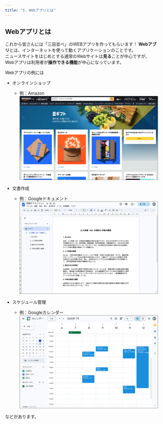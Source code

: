```yaml
---
title: "3. Webアプリとは"
---
```


## Webアプリとは
これから皆さんには「三目並べ」のWEBアプリを作ってもらいます！
**Webアプリ**とは、インターネットを使って動くアプリケーションのことです。  
ニュースサイトをはじめとする通常のWebサイトは**見る**ことが中心ですが、Webアプリは利用者が**操作できる機能**が中心になっています。

Webアプリの例には
- オンラインショップ
  - 例：Amazon
![](/images/itboot2025/web-app-ex-1.png)

- 文書作成
  - 例：Googleドキュメント
![](/images/itboot2025/web-app-ex-2.png)

- スケジュール管理
  - 例：Googleカレンダー
![](/images/itboot2025/web-app-ex-3.png)

などがあります。